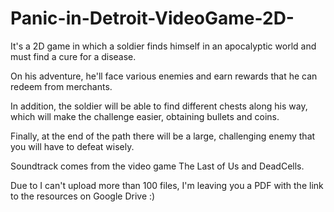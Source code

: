 # Panic-in-Detroit-VideoGame-2D-
It's a 2D game in which a soldier finds himself in an apocalyptic world and must find a cure for a disease.  

On his adventure, he'll face various enemies and earn rewards that he can redeem from merchants.

In addition, the soldier will be able to find different chests along his way, which will make the challenge easier, obtaining bullets and coins.


Finally, at the end of the path there will be a large, challenging enemy that you will have to defeat wisely.


Soundtrack comes from the video game The Last of Us and DeadCells.


Due to I can't upload more than 100 files, I'm leaving you a PDF with the link to the resources on Google Drive :)
